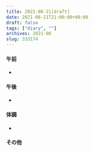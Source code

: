 ```yaml
---
title: 2021-08-21[draft]
date: 2021-08-21T21:00:00+09:00
draft: false
tags: ["diary", ""]
archives: 2021-08
slug: 333174
---
```

#### 午前
- 
#### 午後
- 
#### 体調
- 
#### その他